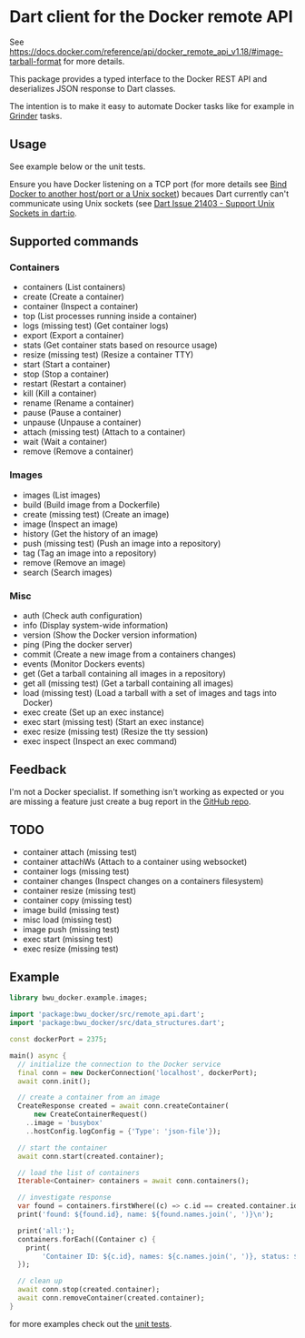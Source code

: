 # Dart client for the Docker remote API

See https://docs.docker.com/reference/api/docker_remote_api_v1.18/#image-tarball-format 
for more details.

This package provides a typed interface to the Docker REST API and deserializes
JSON response to Dart classes.

The intention is to make it easy to automate Docker tasks like for example in 
[Grinder](https://pub.dartlang.org/packages/grinder) tasks.

## Usage

See example below or the unit tests.

Ensure you have Docker listening on a TCP port (for more details see 
[Bind Docker to another host/port or a Unix socket](https://docs.docker.com/articles/basics/#bind-docker-to-another-hostport-or-a-unix-socket))
becaues Dart currently can't communicate using Unix sockets (see 
[Dart Issue 21403 - Support Unix Sockets in dart:io](http://dartbug.com/21403).


## Supported commands

### Containers
- containers (List containers)
- create (Create a container)
- container (Inspect a container)
- top (List processes running inside a container) 
- logs (missing test) (Get container logs)
- export (Export a container)
- stats (Get container stats based on resource usage)
- resize (missing test) (Resize a container TTY)
- start (Start a container)
- stop (Stop a container)
- restart (Restart a container)
- kill (Kill a container)
- rename (Rename a container)
- pause (Pause a container)
- unpause (Unpause a container)
- attach (missing test) (Attach to a container)
- wait (Wait a container)
- remove (Remove a container)

### Images
- images (List images)
- build (Build image from a Dockerfile)
- create (missing test) (Create an image)
- image (Inspect an image)
- history (Get the history of an image)
- push (missing test) (Push an image into a repository)
- tag (Tag an image into a repository)
- remove (Remove an image)
- search (Search images)

### Misc
- auth (Check auth configuration)
- info (Display system-wide information)
- version (Show the Docker version information)
- ping (Ping the docker server)
- commit (Create a new image from a containers changes)
- events (Monitor Dockers events)
- get (Get a tarball containing all images in a repository)
- get all (missing test) (Get a tarball containing all images)
- load (missing test) (Load a tarball with a set of images and tags into Docker)
- exec create (Set up an exec instance)
- exec start (missing test) (Start an exec instance)
- exec resize (missing test) (Resize the tty session) 
- exec inspect (Inspect an exec command) 

## Feedback

I'm not a Docker specialist. If something isn't working as expected or you are
missing a feature just create a bug report in the 
[GitHub repo](https://github.com/bwu-dart/bwu_docker/issues).

## TODO
- container attach (missing test) 
- container attachWs (Attach to a container using websocket)
- container logs (missing test)
- container changes (Inspect changes on a containers filesystem)
- container resize (missing test)
- container copy (missing test)
- image build (missing test)
- misc load (missing test)
- image push (missing test)
- exec start (missing test) 
- exec resize (missing test)


## Example

```dart
library bwu_docker.example.images;

import 'package:bwu_docker/src/remote_api.dart';
import 'package:bwu_docker/src/data_structures.dart';

const dockerPort = 2375;

main() async {
  // initialize the connection to the Docker service
  final conn = new DockerConnection('localhost', dockerPort);
  await conn.init();

  // create a container from an image
  CreateResponse created = await conn.createContainer(
      new CreateContainerRequest()
    ..image = 'busybox'
    ..hostConfig.logConfig = {'Type': 'json-file'});

  // start the container
  await conn.start(created.container);

  // load the list of containers
  Iterable<Container> containers = await conn.containers();

  // investigate response
  var found = containers.firstWhere((c) => c.id == created.container.id);
  print('found: ${found.id}, name: ${found.names.join(', ')}\n');

  print('all:');
  containers.forEach((Container c) {
    print(
        'Container ID: ${c.id}, names: ${c.names.join(', ')}, status: ${c.status}');
  });

  // clean up
  await conn.stop(created.container);
  await conn.removeContainer(created.container);
}
```

for more examples check out the [unit tests](https://github.com/bwu-dart/bwu_docker/blob/master/test/remote_api_test.dart).
